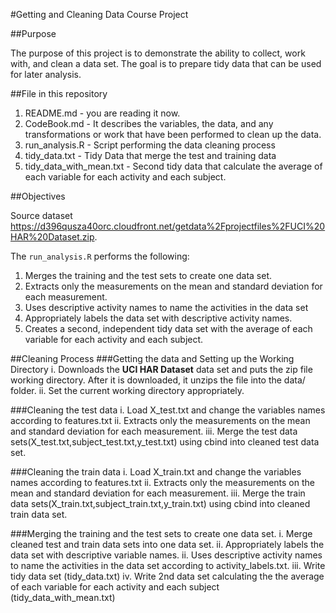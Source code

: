 #Getting and Cleaning Data Course Project

##Purpose 


The purpose of this project is to demonstrate the ability to collect, work with, and clean a data set. The goal is to prepare tidy data that can be used for later analysis.

##File in this repository

1. README.md - you are reading it now. 
2. CodeBook.md - It describes the variables, the data, and any transformations or work that have been performed to clean up the data.
3. run_analysis.R - Script performing the data cleaning process
4. tidy_data.txt - Tidy Data that merge the test and training data
5. tidy_data_with_mean.txt - Second tidy data that calculate the average of each variable for each activity and each subject. 

##Objectives

Source dataset https://d396qusza40orc.cloudfront.net/getdata%2Fprojectfiles%2FUCI%20HAR%20Dataset.zip.


The `run_analysis.R` performs the following:

1.  Merges the training and the test sets to create one data set.
2.  Extracts only the measurements on the mean and standard deviation for each measurement.
3.  Uses descriptive activity names to name the activities in the data set
4.  Appropriately labels the data set with descriptive activity names.
5.  Creates a second, independent tidy data set with the average of each variable for each activity and each subject.


##Cleaning Process
###Getting the data and Setting up the Working Directory
i. Downloads the **UCI HAR Dataset** data set and puts the zip file working directory. After it is downloaded, it unzips the file into the data/ folder. 
ii. Set the current working directory appropriately.

###Cleaning the test data
i. Load X_test.txt and change the variables names according to features.txt
ii. Extracts only the measurements on the mean and standard deviation for each measurement.
iii. Merge the test data sets(X_test.txt,subject_test.txt,y_test.txt) using cbind into cleaned test data set.

###Cleaning the train data
i. Load X_train.txt and change the variables names according to features.txt
ii. Extracts only the measurements on the mean and standard deviation for each measurement.
iii. Merge the train data sets(X_train.txt,subject_train.txt,y_train.txt) using cbind into cleaned train data set.

###Merging the training and the test sets to create one data set.
i. Merge cleaned test and train data sets into one data set.
ii. Appropriately labels the data set with descriptive variable names.
ii. Uses descriptive activity names to name the activities in the data set according to activity_labels.txt.
iii. Write tidy data set (tidy_data.txt)
iv. Write 2nd data set calculating the  the average of each variable for each activity and each subject (tidy_data_with_mean.txt)

